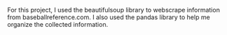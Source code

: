 For this project, I used the beautifulsoup library to webscrape information from baseballreference.com. I also used the pandas library to help me organize the collected information. 

